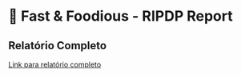 # 🍔 Fast & Foodious - RIPDP Report

## Relatório Completo

[Link para relatório completo](pdf/fast-n-foodious-ripdp-report.pdf)
